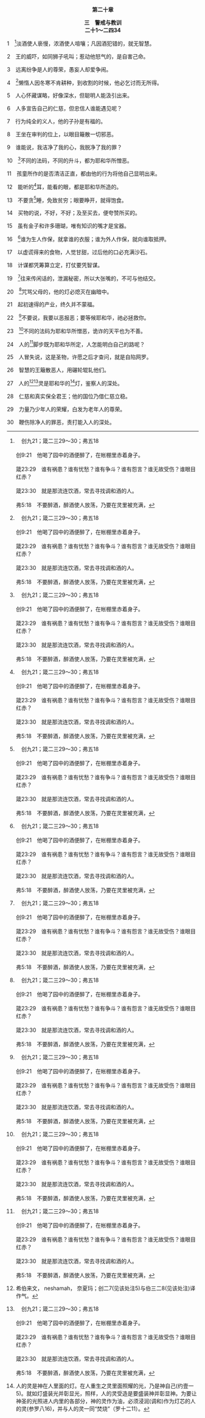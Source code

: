 <p style="text-align:center;font-weight:bold;">第二十章</p>

<p style="text-align:center;font-weight:bold;">三　警戒与教训<br>二十1～二四34</p>

1　[^a]淡酒使人亵慢，浓酒使人喧嚷；凡因酒犯错的，就无智慧。

[^a]:　创九21；箴二三29～30；弗五18<br><br>创9:21　他喝了园中的酒便醉了，在帐棚里赤着身子。<br><br>箴23:29　谁有祸患？谁有忧愁？谁有争斗？谁有怨言？谁无故受伤？谁眼目红赤？<br><br>箴23:30　就是那流连饮酒，常去寻找调和酒的人。<br><br>弗5:18　不要醉酒，醉酒使人放荡，乃要在灵里被充满，

2　王的威吓，如同狮子吼叫；惹动他怒气的，是自害己命。

3　远离纷争是人的尊荣，愚妄人却爱争闹。

4　[^a]懒惰人因冬寒不肯耕种，到收割的时候，他必乞讨而无所得。

[^a]:　太二五26<br><br>太25:26　主人就回答他说，又恶又懒的奴仆，你既知道我没有撒种的地方要收割，没有簸散的地方要收聚，

5　人心怀藏谋略，好像深水，但聪明人能汲引出来。

6　人多宣告自己的仁慈，但忠信人谁能遇见呢？

7　行为纯全的义人，他的子孙是有福的。

8　王坐在审判的位上，以眼目簸散一切邪恶。

9　谁能说，我洁净了我的心，我脱净了我的罪？

10　[^a]不同的法码，不同的升斗，都为耶和华所憎恶。

[^a]:　箴十一1；二十23<br><br>箴11:1　诡诈的天平为耶和华所憎恶；足重的法码为祂所喜悦。<br><br>箴20:23　不同的法码为耶和华所憎恶，诡诈的天平也为不善。

11　孩童所作的是否清洁正直，都由他的行为将他自己显明出来。

12　能听的[^a]耳，能看的眼，都是耶和华所造的。

[^a]:　出四11；诗九四9<br><br>出4:11　耶和华对他说，谁使人有口？谁使人口哑、耳聋、目明、眼瞎？岂不是我耶和华吗？<br><br>诗94:9　设置耳朵的，难道自己听不见吗？造作眼睛的，难道自己看不见吗？

13　不要贪[^a]睡，免致贫穷；眼要睁开，就得饱食。

[^a]:　箴六9；罗十二11<br><br>箴6:9　懒惰人哪，你要躺卧到几时呢？你何时睡醒起来呢？<br><br>罗12:11　殷勤不可懒惰，要灵里火热，常常服事主。

14　买物的说，不好，不好；及至买去，便夸赞所买的。

15　虽有金子和许多珊瑚，唯有知识的嘴才是宝器。

16　[^a]谁为生人作保，就拿谁的衣服；谁为外人作保，就向谁取抵押。

[^a]:　箴二七13<br><br>箴27:13　谁为生人作保，就拿谁的衣服；谁为外女作保，就向谁取抵押。

17　以虚谎得来的食物，人觉甘甜，过后他的口必充满沙石。

18　计谋都凭筹算立定，打仗要凭智谋。

19　[^a]往来传闲话的，泄漏秘密，所以大张嘴的，不可与他结交。

[^a]:　箴十一13<br><br>箴11:13　往来搬弄是非的，泄漏秘密；灵里忠信的，遮隐事情。

20　[^a]咒骂父母的，他的灯必熄灭在幽暗中。

[^a]:　出二一17；利二十9；太十五4；可七10<br><br>出21:17　咒骂父母的，必要被处死。<br><br>利20:9　凡咒骂父母的，必要被处死；他咒骂了父母，流他血的罪要归到他身上。<br><br>太15:4　原来神说，“当孝敬父母，”又说，“咒骂父母的，要被处死。”<br><br>可7:10　摩西说，“当孝敬父母，”又说，“咒骂父母的，要被处死。”

21　起初速得的产业，终久并不蒙福。

22　[^a]不要说，我要以恶报恶；要等候耶和华，祂必拯救你。

[^a]:　太五39<br><br>太5:39　但是我告诉你们，不要抗拒恶人；反而无论谁打你的右脸，连另一面也转给他。

23　[^a]不同的法码为耶和华所憎恶，诡诈的天平也为不善。

[^a]:　箴二十10<br><br>箴20:10　不同的法码，不同的升斗，都为耶和华所憎恶。

24　人的[^a]脚步既为耶和华所定，人怎能明白自己的路呢？

[^a]:　诗三七23；耶十23<br><br>诗37:23　义人的脚步被耶和华立定，他的道路，耶和华也喜爱。<br><br>耶10:23　耶和华啊，我晓得人的道路不由自己；行走的人，也不能定自己的脚步。

25　人冒失说，这是圣物，许愿之后才查问，就是自陷网罗。

26　智慧的王簸散恶人，用碾轮辊轧他们。

27　人的[^1][^a]灵是耶和华的[^2]灯，鉴察人的深处。

[^1]:希伯来文， neshamah， 奈夏玛；创二7(见该处注5)与伯三二8(见该处注)译作气。

[^2]:人的灵是神在人里面的灯。在人重生之灵里面照耀的光，乃是神自己(约壹一5)。就如灯盛装光并彰显光，照样，人的灵受造是要盛装神并彰显神。为要让神圣的光照进人内里的各部分，神的灵作为油，必须浸润(调和)作为灯芯的人的灵(参罗八16)，并与人的灵一同“焚烧”（罗十二11）。

[^a]:　罗八16；林前二11；帖前五23；来四12<br><br>罗8:16　那灵自己同我们的灵见证我们是神的儿女。<br><br>林前2:11　因为除了在人里面人的灵，在人中间有谁知道人的事？照样，除了神的灵，也没有人知道神的事。<br><br>帖前5:23　且愿和平的神，亲自全然圣别你们，又愿你们的灵与魂与身子得蒙保守，在我们主耶稣基督来临的时候，得以完全，无可指摘。<br><br>来4:12　因为神的话是活的，是有功效的，比一切两刃的剑更锋利，能以刺入，甚至剖开魂与灵，骨节与骨髓，连心中的思念和主意都能辨明。

28　仁慈和真实保全君王；他的国位乃借仁慈立稳。

29　力量乃少年人的荣耀，白发为老年人的尊荣。

30　鞭伤除净人的罪恶，责打能入人的深处。
